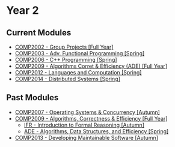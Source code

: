 # Year 2

## Current Modules
- [COMP2002 - Group Projects [Full Year]](2002/00.md)
- [COMP2003 - Adv. Functional Programming [Spring]](2003/00.md)
- [COMP2006 - C++ Programming [Spring]](2006/00.md)
- [COMP2009 - Algorithms Corret & Efficiency (ADE) [Full Year]](2009/ADE/00.md)
- [COMP2012 - Languages and Computation [Spring]](2012/00.md)
- [COMP2014 - Distributed Systems [Spring]](2014/00.md)

## Past Modules
- [COMP2007 - Operating Systems & Concurrency [Autumn]](2007/00.md)
- [COMP2009 - Algorithms, Correctness & Efficiency [Full Year]](2009/00.md)
	- [IFR - Introduction to Formal Reasoning [Autumn]](2007/IFR/00.md)
	- [ADE - Algorithms, Data Structures, and Efficiency [Spring]](2007/ADE/00.md)
- [COMP2013 - Developing Maintainable Software [Autumn]](2013/00.md)

